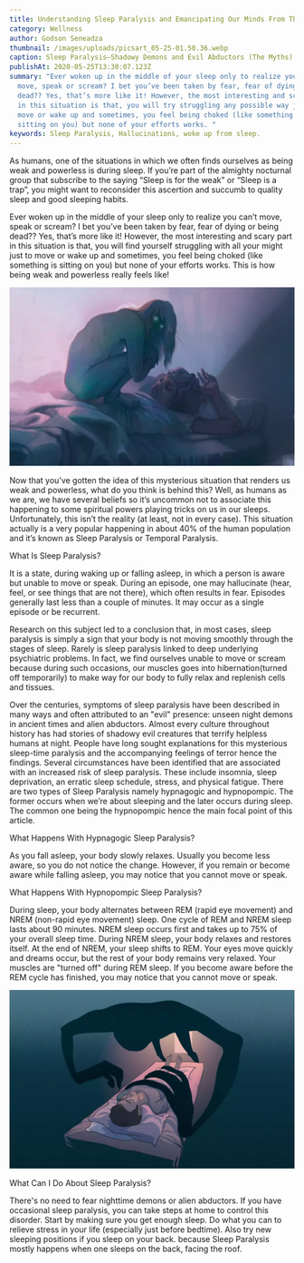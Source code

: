 ```yaml
---
title: Understanding Sleep Paralysis and Emancipating Our Minds From The Myths
category: Wellness
author: Godson Seneadza
thumbnail: /images/uploads/picsart_05-25-01.50.36.webp
caption: Sleep Paralysis—Shadowy Demons and Evil Abductors (The Myths)
publishAt: 2020-05-25T13:30:07.123Z
summary: "Ever woken up in the middle of your sleep only to realize you can’t
  move, speak or scream? I bet you’ve been taken by fear, fear of dying or being
  dead?? Yes, that’s more like it! However, the most interesting and scary part
  in this situation is that, you will try struggling any possible way just to
  move or wake up and sometimes, you feel being choked (like something is
  sitting on you) but none of your efforts works. "
keywords: Sleep Paralysis, Hallucinations, woke up from sleep.
---
```


As humans, one of the situations in which we often finds ourselves as being weak and powerless is during sleep. If you’re part of the almighty nocturnal group that subscribe to the saying “Sleep is for the weak” or “Sleep is a trap”, you might want to reconsider this ascertion and succumb to quality sleep and good sleeping habits.

Ever woken up in the middle of your sleep only to realize you can’t move, speak or scream? I bet you’ve been taken by fear, fear of dying or being dead?? Yes, that’s more like it! However, the most interesting and scary part in this situation is that, you will find yourself struggling with all your might just to move or wake up and sometimes, you feel being choked (like something is sitting on you) but none of your efforts works. This is how being weak and powerless really feels like!

![](/images/uploads/picsart_05-25-01.52.22.webp)

Now that you’ve gotten the idea of this mysterious situation that renders us weak and powerless, what do you think is behind this? Well, as humans as we are, we have several beliefs so it’s uncommon not to associate this happening to some spiritual powers playing tricks on us in our sleeps. Unfortunately, this isn’t the reality (at least, not in every case). This situation actually is a very popular happening in about 40% of the human population and it’s known as Sleep Paralysis or Temporal Paralysis.

What Is Sleep Paralysis?

It is a state, during waking up or falling asleep, in which a person is aware but unable to move or speak. During an episode, one may hallucinate (hear, feel, or see things that are not there), which often results in fear. Episodes generally last less than a couple of minutes. It may occur as a single episode or be recurrent.

Research on this subject led to a conclusion that, in most cases, sleep paralysis is simply a sign that your body is not moving smoothly through the stages of sleep. Rarely is sleep paralysis linked to deep underlying psychiatric problems. In fact, we find ourselves unable to move or scream because during such occasions, our muscles goes into hibernation(turned off temporarily) to make way for our body to fully relax and replenish cells and tissues.

Over the centuries, symptoms of sleep paralysis have been described in many ways and often attributed to an "evil" presence: unseen night demons in ancient times and alien abductors. Almost every culture throughout history has had stories of shadowy evil creatures that terrify helpless humans at night. People have long sought explanations for this mysterious sleep-time paralysis and the accompanying feelings of terror hence the findings. Several circumstances have been identified that are associated with an increased risk of sleep paralysis. These include insomnia, sleep deprivation, an erratic sleep schedule, stress, and physical fatigue. There are two types of Sleep Paralysis namely hypnagogic and hypnopompic. The former occurs when we’re about sleeping and the later occurs during sleep. The common one being the hypnopompic hence the main focal point of this article.

What Happens With Hypnagogic Sleep Paralysis?

As you fall asleep, your body slowly relaxes. Usually you become less aware, so you do not notice the change. However, if you remain or become aware while falling asleep, you may notice that you cannot move or speak.

What Happens With Hypnopompic Sleep Paralysis?

During sleep, your body alternates between REM (rapid eye movement) and NREM (non-rapid eye movement) sleep. One cycle of REM and NREM sleep lasts about 90 minutes. NREM sleep occurs first and takes up to 75% of your overall sleep time. During NREM sleep, your body relaxes and restores itself. At the end of NREM, your sleep shifts to REM. Your eyes move quickly and dreams occur, but the rest of your body remains very relaxed. Your muscles are "turned off" during REM sleep. If you become aware before the REM cycle has finished, you may notice that you cannot move or speak.

![](/images/uploads/picsart_05-25-01.51.28.webp)

What Can I Do About Sleep Paralysis?

There's no need to fear nighttime demons or alien abductors. If you have occasional sleep paralysis, you can take steps at home to control this disorder. Start by making sure you get enough sleep. Do what you can to relieve stress in your life (especially just before bedtime). Also try new sleeping positions if you sleep on your back. because Sleep Paralysis mostly happens when one sleeps on the back, facing the roof.
